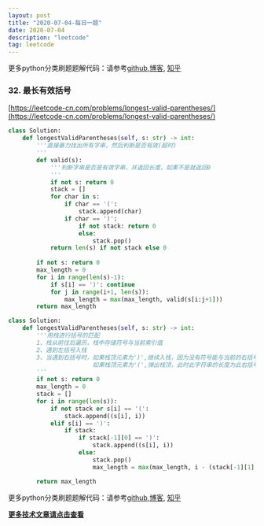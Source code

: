 ```yaml
---
layout: post
title: "2020-07-04-每日一题"
date: 2020-07-04
description: "leetcode"
tag: leetcode 
--- 
```


更多python分类刷题题解代码：请参考[github](https://github.com/lxztju/leetcode-python),[博客](https://lxztju.github.io/tags/), [知乎](https://zhuanlan.zhihu.com/c_1218480100364447744)


### 32. 最长有效括号

[https://leetcode-cn.com/problems/longest-valid-parentheses/](https://leetcode-cn.com/problems/longest-valid-parentheses/)

```python
class Solution:
    def longestValidParentheses(self, s: str) -> int:
        '''直接暴力找出所有字串，然后判断是否有效(超时)
        '''
        def valid(s):
            '''判断字串是否是有效字串，并返回长度，如果不是就返回0
            '''
            if not s: return 0
            stack = []
            for char in s:
                if char == '(':
                    stack.append(char)
                if char == ')':
                    if not stack: return 0
                    else:
                        stack.pop()
            return len(s) if not stack else 0
            
        if not s: return 0
        max_length = 0
        for i in range(len(s)-1):
            if s[i] == ')': continue 
            for j in range(i+1, len(s)):
                max_length = max(max_length, valid(s[i:j+1]))
        return max_length
```


```python
class Solution:
    def longestValidParentheses(self, s: str) -> int:
        '''用栈进行括号的匹配
        1、栈从前往后遍历，栈中存储符号与当前索引值
        2、遇到左括号入栈
        3、当遇到右括号时，如果栈顶元素为')',继续入栈，因为没有符号能与当前的右括号相匹配
                        如果栈顶元素为'(',弹出栈顶，此时此字符串的长度为此右括号的索引减去栈顶元素的索引
        '''
        if not s: return 0
        max_length = 0
        stack = []
        for i in range(len(s)):
            if not stack or s[i] == '(':
                stack.append((s[i], i))
            elif s[i] == ')':
                if stack:
                    if stack[-1][0] == ')':
                        stack.append((s[i], i))
                    else:
                        stack.pop()
                        max_length = max(max_length, i - (stack[-1][1] if stack else -1))

        return max_length
```


更多python分类刷题题解代码：请参考[github](https://github.com/lxztju/leetcode-python),[博客](https://lxztju.github.io/tags/), [知乎](https://zhuanlan.zhihu.com/c_1218480100364447744)


**[更多技术文章请点击查看](https://lxztju.github.io/tags/)**